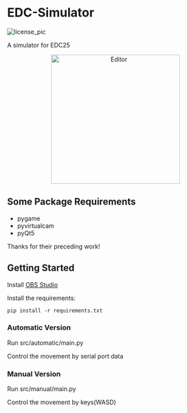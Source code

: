 # EDC-Simulator

![license_pic](https://img.shields.io/badge/license-MIT-blue)

A simulator for EDC25

<div align="center">
	<img src="image/logo.jpg" alt="Editor" width="300">
</div>


## Some Package Requirements

- pygame
- pyvirtualcam
- pyQt5

Thanks for their preceding work!

## Getting Started

Install [OBS Studio](https://obsproject.com/)

Install the requirements:
```
pip install -r requirements.txt
```

### Automatic Version

Run src/automatic/main.py

Control the movement by serial port data

### Manual Version

Run src/manual/main.py

Control the movement by keys(WASD)